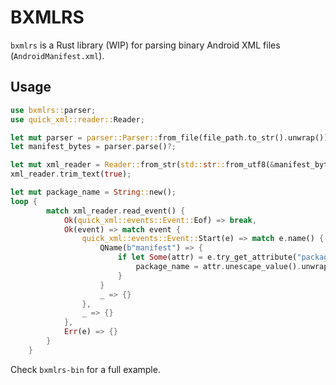 # BXMLRS

`bxmlrs` is a Rust library (WIP) for parsing binary Android XML files (`AndroidManifest.xml`).

## Usage

```rust
use bxmlrs::parser;
use quick_xml::reader::Reader;

let mut parser = parser::Parser::from_file(file_path.to_str().unwrap())?;
let manifest_bytes = parser.parse()?;

let mut xml_reader = Reader::from_str(std::str::from_utf8(&manifest_bytes)?);
xml_reader.trim_text(true);

let mut package_name = String::new();
loop {
        match xml_reader.read_event() {
            Ok(quick_xml::events::Event::Eof) => break,
            Ok(event) => match event {
                quick_xml::events::Event::Start(e) => match e.name() {
                    QName(b"manifest") => {
                        if let Some(attr) = e.try_get_attribute("package")? {
                            package_name = attr.unescape_value().unwrap_or_default().into_owned();
                        }
                    }
                    _ => {}
                },
                _ => {}
            },
            Err(e) => {}
        }
    }
```

Check `bxmlrs-bin` for a full example.

